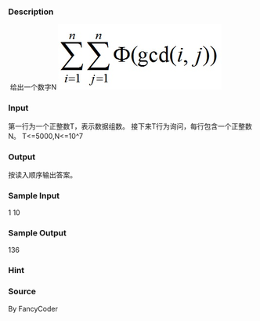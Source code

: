 
### Description
 给出一个数字N
![](/JudgeOnline/upload/201703/1.jpg)
### Input
第一行为一个正整数T，表示数据组数。
接下来T行为询问，每行包含一个正整数N。
T<=5000,N<=10^7

### Output
按读入顺序输出答案。

### Sample Input
1
10
### Sample Output
136
### Hint

### Source
By FancyCoder